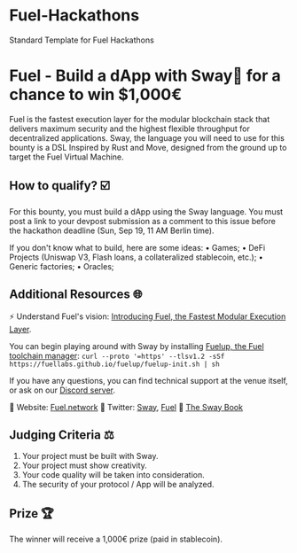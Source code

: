 # Fuel-Hackathons
Standard Template for Fuel Hackathons

# Fuel - Build a dApp with Sway🌴 for a chance to win $1,000€
Fuel is the fastest execution layer for the modular blockchain stack that delivers maximum security and the highest flexible throughput for decentralized applications. Sway, the language you will need to use for this bounty is a DSL Inspired by Rust and Move, designed from the ground up to target the Fuel Virtual Machine.
 
## How to qualify? ☑️
For this bounty, you must build a dApp using the Sway language. You must post a link to your devpost submission as a comment to this issue before the hackathon deadline (Sun, Sep 19, 11 AM Berlin time).
 
If you don't know what to build, here are some ideas: • Games; • DeFi Projects (Uniswap V3, Flash loans, a collateralized stablecoin, etc.); • Generic factories; • Oracles;
 
## Additional Resources 🌐
⚡️ Understand Fuel's vision: [Introducing Fuel, the Fastest Modular Execution Layer](https://fuel-labs.ghost.io/introducing-fuel-the-fastest-modular-execution-layer/).
 
You can begin playing around with Sway by installing [Fuelup, the Fuel toolchain manager](https://github.com/FuelLabs/fuelup): `curl --proto '=https' --tlsv1.2 -sSf https://fuellabs.github.io/fuelup/fuelup-init.sh | sh `
 
If you have any questions, you can find technical support at the venue itself, or ask on our [Discord server](https://discord.gg/fuelnetwork).
 
🔗 Website: [Fuel.network](https://fuel.network/) 🐥 Twitter: [Sway](https://twitter.com/SwayLang), [Fuel](https://twitter.com/fuellabs_) 📖 [The Sway Book](https://fuellabs.github.io/sway/latest/)
 
## Judging Criteria ⚖️
1. Your project must be built with Sway.
2. Your project must show creativity.
3. Your code quality will be taken into consideration.
4. The security of your protocol / App will be analyzed.
 
## Prize 🏆
The winner will receive a 1,000€ prize (paid in stablecoin).

